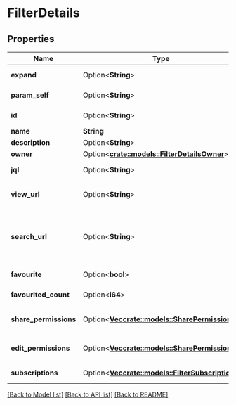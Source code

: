 # FilterDetails

## Properties

Name | Type | Description | Notes
------------ | ------------- | ------------- | -------------
**expand** | Option<**String**> | Expand options that include additional filter details in the response. | [optional][readonly]
**param_self** | Option<**String**> | The URL of the filter. | [optional][readonly]
**id** | Option<**String**> | The unique identifier for the filter. | [optional][readonly]
**name** | **String** | The name of the filter. | 
**description** | Option<**String**> | The description of the filter. | [optional]
**owner** | Option<[**crate::models::FilterDetailsOwner**](FilterDetails_owner.md)> |  | [optional]
**jql** | Option<**String**> | The JQL query for the filter. For example, *project = SSP AND issuetype = Bug*. | [optional][readonly]
**view_url** | Option<**String**> | A URL to view the filter results in Jira, using the ID of the filter. For example, *https://your-domain.atlassian.net/issues/?filter=10100*. | [optional][readonly]
**search_url** | Option<**String**> | A URL to view the filter results in Jira, using the [Search for issues using JQL](#api-rest-api-3-filter-search-get) operation with the filter's JQL string to return the filter results. For example, *https://your-domain.atlassian.net/rest/api/3/search?jql=project+%3D+SSP+AND+issuetype+%3D+Bug*. | [optional][readonly]
**favourite** | Option<**bool**> | Whether the filter is selected as a favorite by any users, not including the filter owner. | [optional][readonly]
**favourited_count** | Option<**i64**> | The count of how many users have selected this filter as a favorite, including the filter owner. | [optional][readonly]
**share_permissions** | Option<[**Vec<crate::models::SharePermission>**](SharePermission.md)> | The groups and projects that the filter is shared with. This can be specified when updating a filter, but not when creating a filter. | [optional]
**edit_permissions** | Option<[**Vec<crate::models::SharePermission>**](SharePermission.md)> | The groups and projects that can edit the filter. This can be specified when updating a filter, but not when creating a filter. | [optional]
**subscriptions** | Option<[**Vec<crate::models::FilterSubscription>**](FilterSubscription.md)> | The users that are subscribed to the filter. | [optional][readonly]

[[Back to Model list]](../README.md#documentation-for-models) [[Back to API list]](../README.md#documentation-for-api-endpoints) [[Back to README]](../README.md)


